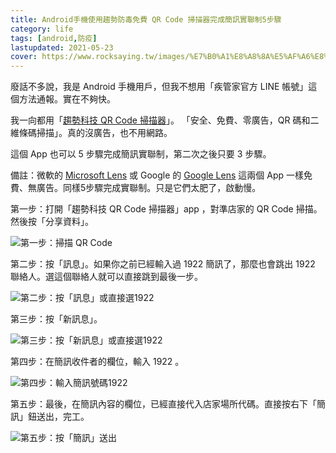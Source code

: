 ```yaml
---
title: Android手機使用趨勢防毒免費 QR Code 掃描器完成簡訊實聯制5步驟
category: life
tags: [android,防疫]
lastupdated: 2021-05-23
cover: https://www.rocksaying.tw/images/%E7%B0%A1%E8%A8%8A%E5%AF%A6%E8%81%AF%E5%88%B65%E6%AD%A5/001.jpg
---
```


廢話不多說，我是 Android 手機用戶，但我不想用「疾管家官方 LINE 帳號」這個方法通報。實在不夠快。

我一向都用「[趨勢科技 QR Code 掃描器](https://play.google.com/store/apps/details?id=com.trendmicro.qrscan&hl=zh_TW&gl=US)」。
「安全、免費、零廣告，QR 碼和二維條碼掃描」。真的沒廣告，也不用網路。

這個 App 也可以 5 步驟完成簡訊實聯制，第二次之後只要 3 步驟。

備註：微軟的 [Microsoft Lens](https://play.google.com/store/apps/details?id=com.microsoft.office.officelens) 或 Google 的 [Google Lens](https://play.google.com/store/apps/details?id=com.google.ar.lens) 這兩個 App 一樣免費、無廣告。同樣5步驟完成實聯制。只是它們太肥了，啟動慢。

<!--more-->

第一步：打開「趨勢科技 QR Code 掃描器」app ，對準店家的 QR Code 掃描。然後按「分享資料」。

![第一步：掃描 QR Code](https://www.rocksaying.tw/images/%E7%B0%A1%E8%A8%8A%E5%AF%A6%E8%81%AF%E5%88%B65%E6%AD%A5/001.jpg)

第二步：按「訊息」。如果你之前已經輸入過 1922 簡訊了，那麼也會跳出 1922 聯絡人。選這個聯絡人就可以直接跳到最後一步。

![第二步：按「訊息」或直接選1922](https://www.rocksaying.tw/images/%E7%B0%A1%E8%A8%8A%E5%AF%A6%E8%81%AF%E5%88%B65%E6%AD%A5/002.jpg)

第三步：按「新訊息」。

![第三步：按「新訊息」或直接選1922](https://www.rocksaying.tw/images/%E7%B0%A1%E8%A8%8A%E5%AF%A6%E8%81%AF%E5%88%B65%E6%AD%A5/003.jpg)

第四步：在簡訊收件者的欄位，輸入 1922 。

![第四步：輸入簡訊號碼1922](https://www.rocksaying.tw/images/%E7%B0%A1%E8%A8%8A%E5%AF%A6%E8%81%AF%E5%88%B65%E6%AD%A5/004.jpg)

第五步：最後，在簡訊內容的欄位，已經直接代入店家場所代碼。直接按右下「簡訊」鈕送出，完工。

![第五步：按「簡訊」送出](https://www.rocksaying.tw/images/%E7%B0%A1%E8%A8%8A%E5%AF%A6%E8%81%AF%E5%88%B65%E6%AD%A5/005.jpg)
